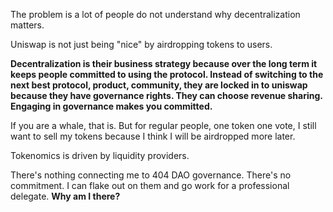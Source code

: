 The problem is a lot of people do not understand why decentralization matters. 

Uniswap is not just being "nice" by airdropping tokens to users. 

**Decentralization is their business strategy because over the long term it keeps people committed to using the protocol. Instead of switching to the next best protocol, product, community, they are locked in to uniswap because they have governance rights. They can choose revenue sharing. Engaging in governance makes you committed.** 

If you are a whale, that is. But for regular people, one token one vote, I still want to sell my tokens because I think I will be airdropped more later. 

Tokenomics is driven by liquidity providers. 

There's nothing connecting me to 404 DAO governance. There's no commitment. I can flake out on them and go work for a professional delegate. **Why am I there?** 